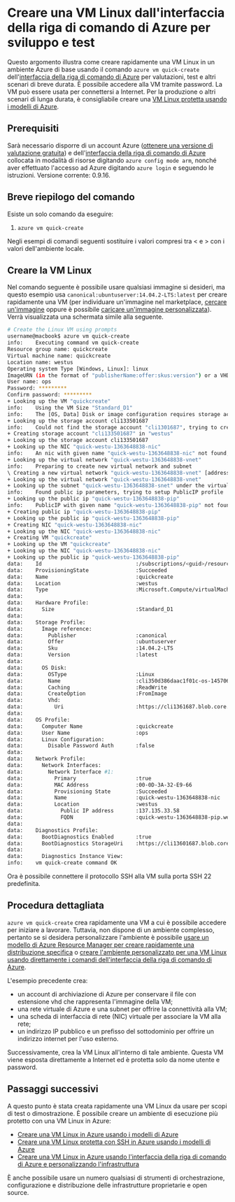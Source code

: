<properties
   pageTitle="Creare una VM Linux dall'interfaccia della riga di comando | Microsoft Azure"
   description="Creare una nuova VM Linux su Microsoft Azure usando l'interfaccia della riga di comando da Mac, Linux o Windows."
   services="virtual-machines-linux"
   documentationCenter=""
   authors="vlivech"
   manager="timlt"
   editor=""/>

<tags
   ms.service="virtual-machines-linux"
   ms.devlang="NA"
   ms.topic="article"
   ms.tgt_pltfrm="vm-linux"
   ms.workload="infrastructure"
   ms.date="03/04/2016"
   ms.author="v-livech"/>


# Creare una VM Linux dall'interfaccia della riga di comando di Azure per sviluppo e test

Questo argomento illustra come creare rapidamente una VM Linux in un ambiente Azure di base usando il comando `azure vm quick-create` dell'[interfaccia della riga di comando di Azure](../xplat-cli-install.md) per valutazioni, test e altri scenari di breve durata. È possibile accedere alla VM tramite password. La VM può essere usata per connettersi a Internet. Per la produzione o altri scenari di lunga durata, è consigliabile creare una [VM Linux protetta usando i modelli di Azure](virtual-machines-linux-create-ssh-secured-vm-from-template.md).

## Prerequisiti

Sarà necessario disporre di un account Azure ([ottenere una versione di valutazione gratuita](https://azure.microsoft.com/pricing/free-trial/)) e dell'[interfaccia della riga di comando di Azure](../xplat-cli-install.md) collocata in modalità di risorse digitando `azure config mode arm`, nonché aver effettuato l'accesso ad Azure digitando `azure login` e seguendo le istruzioni. Versione corrente: 0.9.16.

## Breve riepilogo del comando

Esiste un solo comando da eseguire:

1. `azure vm quick-create`

Negli esempi di comandi seguenti sostituire i valori compresi tra &lt; e &gt; con i valori dell'ambiente locale.

## Creare la VM Linux

Nel comando seguente è possibile usare qualsiasi immagine si desideri, ma questo esempio usa `canonical:ubuntuserver:14.04.2-LTS:latest` per creare rapidamente una VM (per individuare un'immagine nel marketplace, [cercare un'immagine](virtual-machines-linux-cli-ps-findimage.md) oppure è possibile [caricare un'immagine personalizzata](virtual-machines-linux-create-upload-generic.md)). Verrà visualizzata una schermata simile alla seguente.

```bash
# Create the Linux VM using prompts
username@macbook$ azure vm quick-create
info:    Executing command vm quick-create
Resource group name: quickcreate
Virtual machine name: quickcreate
Location name: westus
Operating system Type [Windows, Linux]: linux
ImageURN (in the format of "publisherName:offer:skus:version") or a VHD link to the user image: canonical:ubuntuserver:14.04.2-LTS:latest
User name: ops
Password: *********
Confirm password: *********
+ Looking up the VM "quickcreate"
info:    Using the VM Size "Standard_D1"
info:    The [OS, Data] Disk or image configuration requires storage account
+ Looking up the storage account cli133501687
info:    Could not find the storage account "cli1301687", trying to create new one
+ Creating storage account "cli133501687" in "westus"
+ Looking up the storage account cli133501687
+ Looking up the NIC "quick-westu-1363648838-nic"
info:    An nic with given name "quick-westu-1363648838-nic" not found, creating a new one
+ Looking up the virtual network "quick-westu-1363648838-vnet"
info:    Preparing to create new virtual network and subnet
\ Creating a new virtual network "quick-westu-1363648838-vnet" [address prefix: "10.0.0.0/16"] with subnet "quick-westu-13636488+8-snet" [address prefix: "10.0.1.0/24"]
+ Looking up the virtual network "quick-westu-1363648838-vnet"
+ Looking up the subnet "quick-westu-1363648838-snet" under the virtual network "quick-westu-1363648838-vnet"
info:    Found public ip parameters, trying to setup PublicIP profile
+ Looking up the public ip "quick-westu-1363648838-pip"
info:    PublicIP with given name "quick-westu-1363648838-pip" not found, creating a new one
+ Creating public ip "quick-westu-1363648838-pip"
+ Looking up the public ip "quick-westu-1363648838-pip"
+ Creating NIC "quick-westu-1363648838-nic"
+ Looking up the NIC "quick-westu-1363648838-nic"
+ Creating VM "quickcreate"
+ Looking up the VM "quickcreate"
+ Looking up the NIC "quick-westu-1363648838-nic"
+ Looking up the public ip "quick-westu-1363648838-pip"
data:    Id                              :/subscriptions/<guid>/resourceGroups/quickcreate/providers/Microsoft.Compute/virtualMachines/quickcreate
data:    ProvisioningState               :Succeeded
data:    Name                            :quickcreate
data:    Location                        :westus
data:    Type                            :Microsoft.Compute/virtualMachines
data:
data:    Hardware Profile:
data:      Size                          :Standard_D1
data:
data:    Storage Profile:
data:      Image reference:
data:        Publisher                   :canonical
data:        Offer                       :ubuntuserver
data:        Sku                         :14.04.2-LTS
data:        Version                     :latest
data:
data:      OS Disk:
data:        OSType                      :Linux
data:        Name                        :cli350d386daac1f01c-os-1457063387485
data:        Caching                     :ReadWrite
data:        CreateOption                :FromImage
data:        Vhd:
data:          Uri                       :https://cli1361687.blob.core.windows.net/vhds/cli350d386daac1f01c-os-1457063387485.vhd
data:
data:    OS Profile:
data:      Computer Name                 :quickcreate
data:      User Name                     :ops
data:      Linux Configuration:
data:        Disable Password Auth       :false
data:
data:    Network Profile:
data:      Network Interfaces:
data:        Network Interface #1:
data:          Primary                   :true
data:          MAC Address               :00-0D-3A-32-E9-66
data:          Provisioning State        :Succeeded
data:          Name                      :quick-westu-1363648838-nic
data:          Location                  :westus
data:            Public IP address       :137.135.33.58
data:            FQDN                    :quick-westu-1363648838-pip.westus.cloudapp.azure.com
data:
data:    Diagnostics Profile:
data:      BootDiagnostics Enabled       :true
data:      BootDiagnostics StorageUri    :https://cli13601687.blob.core.windows.net/
data:
data:      Diagnostics Instance View:
info:    vm quick-create command OK
```

Ora è possibile connettere il protocollo SSH alla VM sulla porta SSH 22 predefinita.

## Procedura dettagliata

`azure vm quick-create` crea rapidamente una VM a cui è possibile accedere per iniziare a lavorare. Tuttavia, non dispone di un ambiente complesso, pertanto se si desidera personalizzare l'ambiente è possibile [usare un modello di Azure Resource Manager per creare rapidamente una distribuzione specifica](virtual-machines-linux-cli-deploy-templates.md) o [creare l'ambiente personalizzato per una VM Linux usando direttamente i comandi dell'interfaccia della riga di comando di Azure](virtual-machines-linux-cli-deploy-templates.md).

L'esempio precedente crea:

- un account di archiviazione di Azure per conservare il file con estensione vhd che rappresenta l'immagine della VM;
- una rete virtuale di Azure e una subnet per offrire la connettività alla VM;
- una scheda di interfaccia di rete (NIC) virtuale per associare la VM alla rete;
- un indirizzo IP pubblico e un prefisso del sottodominio per offrire un indirizzo internet per l'uso esterno.

Successivamente, crea la VM Linux all'interno di tale ambiente. Questa VM viene esposta direttamente a Internet ed è protetta solo da nome utente e password.

## Passaggi successivi

A questo punto è stata creata rapidamente una VM Linux da usare per scopi di test o dimostrazione. È possibile creare un ambiente di esecuzione più protetto con una VM Linux in Azure:

- [Creare una VM Linux in Azure usando i modelli di Azure](virtual-machines-linux-cli-deploy-templates.md)
- [Creare una VM Linux protetta con SSH in Azure usando i modelli di Azure](virtual-machines-linux-create-ssh-secured-vm-from-template.md)
- [Creare una VM Linux in Azure usando l'interfaccia della riga di comando di Azure e personalizzando l'infrastruttura](virtual-machines-linux-create-cli-complete.md)

È anche possibile usare un numero qualsiasi di strumenti di orchestrazione, configurazione e distribuzione delle infrastrutture proprietarie e open source.

<!---HONumber=AcomDC_0323_2016-->